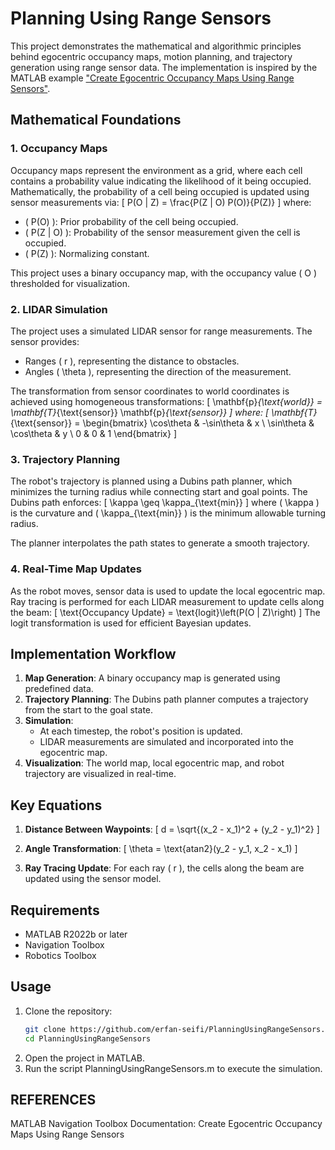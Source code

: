 # Planning Using Range Sensors

This project demonstrates the mathematical and algorithmic principles behind egocentric occupancy maps, motion planning, and trajectory generation using range sensor data. The implementation is inspired by the MATLAB example ["Create Egocentric Occupancy Maps Using Range Sensors"](https://www.mathworks.com/help/nav/ug/create-egocentric-occupancy-maps-using-range-sensors.html).

## Mathematical Foundations

### 1. **Occupancy Maps**
Occupancy maps represent the environment as a grid, where each cell contains a probability value indicating the likelihood of it being occupied. Mathematically, the probability of a cell being occupied is updated using sensor measurements via:
\[
P(O | Z) = \frac{P(Z | O) P(O)}{P(Z)}
\]
where:
- \( P(O) \): Prior probability of the cell being occupied.
- \( P(Z | O) \): Probability of the sensor measurement given the cell is occupied.
- \( P(Z) \): Normalizing constant.

This project uses a binary occupancy map, with the occupancy value \( O \) thresholded for visualization.

### 2. **LIDAR Simulation**
The project uses a simulated LIDAR sensor for range measurements. The sensor provides:
- Ranges \( r \), representing the distance to obstacles.
- Angles \( \theta \), representing the direction of the measurement.

The transformation from sensor coordinates to world coordinates is achieved using homogeneous transformations:
\[
\mathbf{p}_{\text{world}} = \mathbf{T}_{\text{sensor}} \mathbf{p}_{\text{sensor}}
\]
where:
\[
\mathbf{T}_{\text{sensor}} =
\begin{bmatrix}
\cos\theta & -\sin\theta & x \\
\sin\theta & \cos\theta & y \\
0 & 0 & 1
\end{bmatrix}
\]

### 3. **Trajectory Planning**
The robot's trajectory is planned using a Dubins path planner, which minimizes the turning radius while connecting start and goal points. The Dubins path enforces:
\[
\kappa \geq \kappa_{\text{min}}
\]
where \( \kappa \) is the curvature and \( \kappa_{\text{min}} \) is the minimum allowable turning radius.

The planner interpolates the path states to generate a smooth trajectory.

### 4. **Real-Time Map Updates**
As the robot moves, sensor data is used to update the local egocentric map. Ray tracing is performed for each LIDAR measurement to update cells along the beam:
\[
\text{Occupancy Update} = \text{logit}\left(P(O | Z)\right)
\]
The logit transformation is used for efficient Bayesian updates.

## Implementation Workflow

1. **Map Generation**: A binary occupancy map is generated using predefined data.
2. **Trajectory Planning**: The Dubins path planner computes a trajectory from the start to the goal state.
3. **Simulation**:
   - At each timestep, the robot's position is updated.
   - LIDAR measurements are simulated and incorporated into the egocentric map.
4. **Visualization**: The world map, local egocentric map, and robot trajectory are visualized in real-time.

## Key Equations

1. **Distance Between Waypoints**:
\[
d = \sqrt{(x_2 - x_1)^2 + (y_2 - y_1)^2}
\]

2. **Angle Transformation**:
\[
\theta = \text{atan2}(y_2 - y_1, x_2 - x_1)
\]

3. **Ray Tracing Update**:
For each ray \( r \), the cells along the beam are updated using the sensor model.

## Requirements

- MATLAB R2022b or later
- Navigation Toolbox
- Robotics Toolbox

## Usage

1. Clone the repository:
   ```bash
   git clone https://github.com/erfan-seifi/PlanningUsingRangeSensors.git
   cd PlanningUsingRangeSensors
   ```
2. Open the project in MATLAB.
3. Run the script PlanningUsingRangeSensors.m to execute the simulation.

## REFERENCES
MATLAB Navigation Toolbox Documentation: Create Egocentric Occupancy Maps Using Range Sensors
